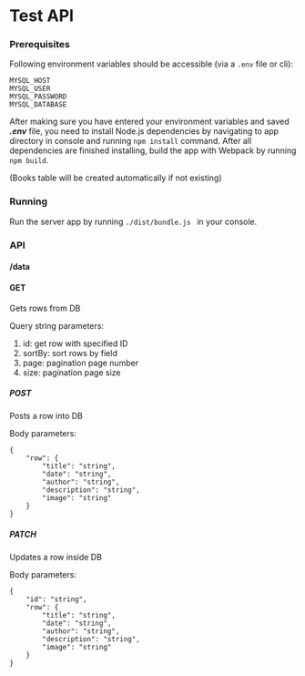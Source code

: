 
# Test API

### Prerequisites

Following environment variables should be accessible (via a `.env` file or cli):

```
MYSQL_HOST
MYSQL_USER
MYSQL_PASSWORD
MYSQL_DATABASE
```

After making sure you have entered your environment variables and saved ***.env*** file, you need to install Node.js dependencies by navigating to app directory in console and running `npm install` command. After all dependencies are finished installing, build the app with Webpack by running `npm build`.

(Books table will be created automatically if not existing)

### Running

Run the server app by running `./dist/bundle.js ` in your console.

### API

#### /data

#### GET

Gets rows from DB

Query string parameters:

1. id: get row with specified ID
2. sortBy: sort rows by field
3. page: pagination page number
4. size: pagination page size

##### POST

Posts a row into DB

Body parameters:
```
{
    "row": {
        "title": "string",
        "date": "string",
        "author": "string",
        "description": "string",
        "image": "string"
    }
}
```

##### PATCH

Updates a row inside DB

Body parameters:
```
{
    "id": "string",
    "row": {
        "title": "string",
        "date": "string",
        "author": "string",
        "description": "string",
        "image": "string"
    }
}
```

